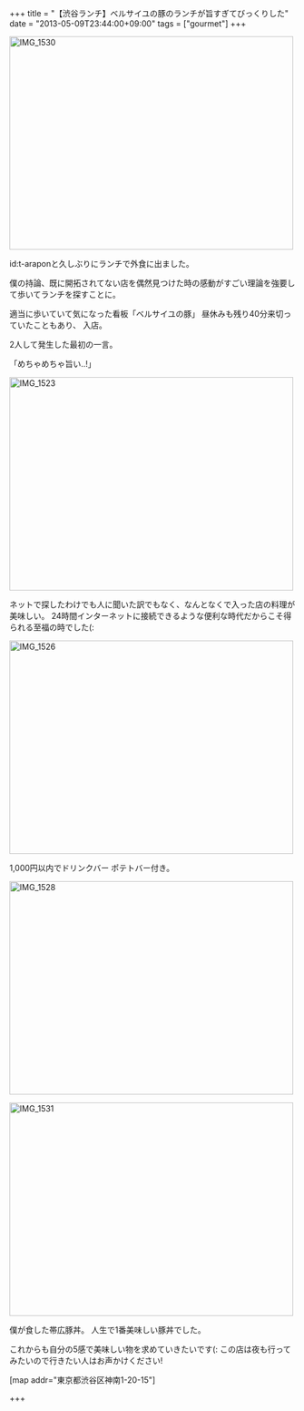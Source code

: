 +++
title =  "【渋谷ランチ】ベルサイユの豚のランチが旨すぎてびっくりした"
date =  "2013-05-09T23:44:00+09:00"
tags = ["gourmet"]
+++
<p><a href="http://www.flickr.com/photos/68742489@N02/8719508399/" title="IMG_1530 by umeyuki1326, on Flickr"><img src="http://farm8.staticflickr.com/7331/8719508399_88275623ec.jpg" width="500" height="375" alt="IMG_1530"></a></p>

<p>id:t-araponと久しぶりにランチで外食に出ました。</p>

<p>僕の持論、既に開拓されてない店を偶然見つけた時の感動がすごい理論を強要して歩いてランチを探すことに。</p>

<p>適当に歩いていて気になった看板「ベルサイユの豚」 昼休みも残り40分来切っていたこともあり、
入店。</p>

<p>2人して発生した最初の一言。</p>

<p>「めちゃめちゃ旨い..!」</p>

<p><a href="http://www.flickr.com/photos/68742489@N02/8719509305/" title="IMG_1523 by umeyuki1326, on Flickr"><img src="http://farm8.staticflickr.com/7284/8719509305_847e5af85e.jpg" width="500" height="375" alt="IMG_1523"></a></p>

<p>ネットで探したわけでも人に聞いた訳でもなく、なんとなくで入った店の料理が美味しい。
24時間インターネットに接続できるような便利な時代だからこそ得られる至福の時でした(:</p>

<p><a href="http://www.flickr.com/photos/68742489@N02/8720633392/" title="IMG_1526 by umeyuki1326, on Flickr"><img src="http://farm8.staticflickr.com/7392/8720633392_5e656083bb.jpg" width="500" height="375" alt="IMG_1526"></a></p>

<p>1,000円以内でドリンクバー ポテトバー付き。</p>

<p><a href="http://www.flickr.com/photos/68742489@N02/8719508757/" title="IMG_1528 by umeyuki1326, on Flickr"><img src="http://farm8.staticflickr.com/7457/8719508757_40918a3352.jpg" width="500" height="375" alt="IMG_1528"></a></p>

<p><a href="http://www.flickr.com/photos/68742489@N02/8720632698/" title="IMG_1531 by umeyuki1326, on Flickr"><img src="http://farm8.staticflickr.com/7412/8720632698_a1755a20fe.jpg" width="500" height="375" alt="IMG_1531"></a></p>

<p>僕が食した帯広豚丼。 人生で1番美味しい豚丼でした。</p>

<p>これからも自分の5感で美味しい物を求めていきたいです(:
この店は夜も行ってみたいので行きたい人はお声かけください!</p>

<p>[map addr="東京都渋谷区神南1-20-15"]</p>

+++
